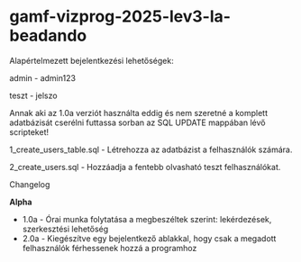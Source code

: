 # gamf-vizprog-2025-lev3-la-beadando

Alapértelmezett bejelentkezési lehetőségek:

admin - admin123

teszt - jelszo

Annak aki az 1.0a verziót használta eddig és nem szeretné a komplett adatbázisát cserélni futtassa sorban
az SQL UPDATE mappában lévő scripteket!

1_create_users_table.sql - Létrehozza az adatbázist a felhasználók számára.

2_create_users.sql - Hozzáadja a fentebb olvasható teszt felhasználókat.


Changelog

**Alpha**

- 1.0a - Órai munka folytatása a megbeszéltek szerint: lekérdezések, szerkesztési lehetőség
- 2.0a - Kiegészítve egy bejelentkező ablakkal, hogy csak a megadott felhasználók férhessenek hozzá a programhoz
